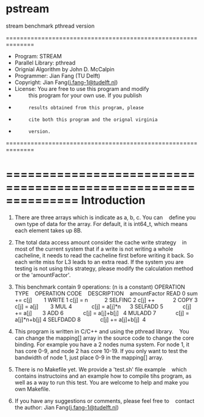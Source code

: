 # pstream
stream benchmark pthread version

==============================================================
* Program: STREAM
* Parallel Library: pthread
* Orignial Algorithm by John D. McCalpin
* Programmer: Jian Fang (TU Delft)
* Copyright: Jian Fang(j.fang-1@tudelft.nl)
* License: You are free to use this program and modify
*          this program for your own use. If you publish
*          results obtained from this program, please
*          cite both this program and the orignal virginia
*          version.
==============================================================


==============================================================
                        Introduction
==============================================================
1. There are three arrays which is indicate as a, b, c. You can
   define you own type of data for the array. For default, it is
   int64_t, which means each element takes up 8B.

2. The total data access amount consider the cache write strategy
   in most of the current system that if a write is not writing a
   whole cacheline, it needs to read the cacheline first before 
   writing it back. So each write miss for L3 leads to an extra
   read. If the system you are testing is not using this strategy,
   please modify the calculation method or the 'amountFactor'.

3. This benchmark contain 9 operations:   (n is a constant)
    OPERATION TYPE    OPERATION CODE    DESCRIPTION    amountFactor
    READ                  0             sum += c[j]        1
    WRITE                 1             c[j] = n           2
    SELFINC               2             c[j] ++            2
    COPY                  3             c[j] = a[j]        3
    MUL                   4             c[j] = a[j]*n      3
    SELFADD               5             c[j] += a[j]       3
    ADD                   6             c[j] = a[j]+b[j]   4
    MULADD                7             c[j] = a[j]*n+b[j] 4
    SELFDADD              8             c[j] += a[j]+b[j]  4
    
4. This program is written in C/C++ and using the pthread library.
   You can change the mapping[] array in the source code to
   change the core binding. For example you have a 2 nodes numa
   system. For node 1, it has core 0-9, and node 2 has core
   10-19. If you only want to test the bandwidth of node 1,
   just place 0-9 in the mapping[] array.
   
5. There is no Makefile yet. We provide a 'test.sh' file example
   which contains instructoins and an example how to compile tihs
   program, as well as a way to run this test. You are welcome to
   help and make you own Makefile.
   
6. If you have any suggestions or comments, please feel free to
   contact the author:
   Jian Fang(j.fang-1@tudelft.nl)
